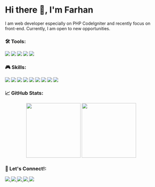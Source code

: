 # Hi there 👋, I'm Farhan
I am web developer especially on PHP CodeIgniter and recently focus on front-end. Currently, I am open to new opportunities.

### 🛠 Tools:
<p>
  <img src="https://img.shields.io/badge/Windows-0078D6?style=for-the-badge&logo=windows&logoColor=white" /> 
  <img src="https://img.shields.io/badge/Visual_Studio_Code-0078D4?style=for-the-badge&logo=visual%20studio%20code&logoColor=white" />
  <img src="https://img.shields.io/badge/-Git-FF3300?style=for-the-badge&logo=git&logoColor=white" /> <img src="https://img.shields.io/badge/Microsoft_Edge-0078D7?style=for-the-badge&logo=Microsoft-edge&logoColor=white" />
  <img src="https://img.shields.io/badge/Postman-FF6C37?style=for-the-badge&logo=Postman&logoColor=white" />
</p>

### 🎮 Skills:
<p>
  <img src="https://img.shields.io/badge/HTML5-E34F26?style=for-the-badge&logo=html5&logoColor=white" />
  <img src="https://img.shields.io/badge/CSS3-1572B6?style=for-the-badge&logo=css3&logoColor=white" />
  <img src="https://img.shields.io/badge/JavaScript-F7DF1E?style=for-the-badge&logo=javascript&logoColor=black" />
  <img src="https://img.shields.io/badge/React-20232A?style=for-the-badge&logo=react&logoColor=61DAFB" />
  <img src="https://img.shields.io/badge/Bootstrap-563D7C?style=for-the-badge&logo=bootstrap&logoColor=white" />
  <img src="https://img.shields.io/badge/Tailwind_CSS-38B2AC?style=for-the-badge&logo=tailwind-css&logoColor=white" />
  <img src="https://img.shields.io/badge/PHP-777BB4?style=for-the-badge&logo=php&logoColor=white" />
  <img src="https://img.shields.io/badge/CodeIgniter-FF6C37?style=for-the-badge&logo=codeigniter&logoColor=white" />
  <img src="https://img.shields.io/badge/MySQL-00000F?style=for-the-badge&logo=mysql&logoColor=white" />
</p>

### 📈 GitHub Stats:
<div align="center">
<img src="https://github-readme-stats-eight-theta.vercel.app/api?username=faruuhan&show_icons=true&theme=radical&include_all_commits=true&count_private=true" height="180rem"/> <img src="https://github-readme-stats-eight-theta.vercel.app/api/top-langs/?username=faruuhan&layout=compact&theme=radical" height="180rem"/> 
</div>

### 📱 Let's Connect!:
<p>
  <a href="https://www.linkedin.com/in/faruuhan/">
    <img src="https://img.shields.io/badge/LinkedIn-0e76a8?style=for-the-badge&logo=linkedIn&logoColor=white" />
  </a>
  <a href="mailto:farhan@faruuhan.com">
    <img src="https://img.shields.io/badge/farhan@faruuhan.com-D14836?style=for-the-badge&logo=gmail&logoColor=white" />
  </a>
  <a href="mailto:farhnn.r@gmail.com">
    <img src="https://img.shields.io/badge/farhnn.r@gmail.com-D14836?style=for-the-badge&logo=gmail&logoColor=white" />
  </a>
  <a href="https://faruuhan.com">
    <img src="https://img.shields.io/badge/faruuhan.com-000000?style=for-the-badge&logo=About.me&logoColor=white" />
  </a>
  <a href="https://instagram.com/faruuhan">
    <img src="https://img.shields.io/badge/faruuhan-E4405F?style=for-the-badge&logo=instagram&logoColor=white" />
  </a>
</p>
<!--
**faruuhan/faruuhan** is a ✨ _special_ ✨ repository because its `README.md` (this file) appears on your GitHub profile.

Here are some ideas to get you started:

- 🔭 I’m currently working on ...
- 🌱 I’m currently learning ...
- 👯 I’m looking to collaborate on ...
- 🤔 I’m looking for help with ...
- 💬 Ask me about ...
- 📫 How to reach me: ...
- 😄 Pronouns: ...
- ⚡ Fun fact: ...
-->

